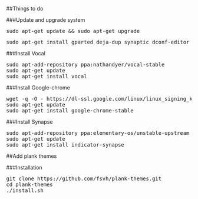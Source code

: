 ##Things to do 

###Update and upgrade system

<pre>sudo apt-get update && sudo apt-get upgrade</pre>

<pre>sudo apt-get install gparted deja-dup synaptic dconf-editor ubuntu-restricted-extras</pre>

###Install Vocal

<pre>sudo apt-add-repository ppa:nathandyer/vocal-stable
sudo apt-get update
sudo apt-get install vocal</pre>

###Install Google-chrome

<pre>wget -q -O - https://dl-ssl.google.com/linux/linux_signing_key.pub | sudo apt-key add - 
sudo apt-get update 
sudo apt-get install google-chrome-stable</pre>

###Install Synapse

<pre>sudo apt-add-repository ppa:elementary-os/unstable-upstream
sudo apt-get update
sudo apt-get install indicator-synapse</pre>

##Add plank themes

###Installation
<pre>
git clone https://github.com/fsvh/plank-themes.git
cd plank-themes
./install.sh
</pre>



